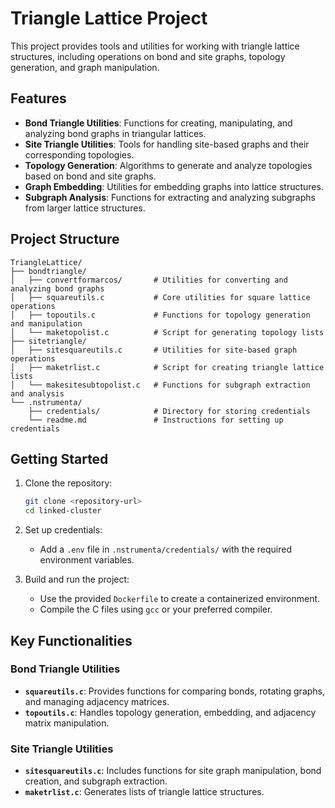 # Triangle Lattice Project

This project provides tools and utilities for working with triangle lattice structures, including operations on bond and site graphs, topology generation, and graph manipulation.

## Features

- **Bond Triangle Utilities**: Functions for creating, manipulating, and analyzing bond graphs in triangular lattices.
- **Site Triangle Utilities**: Tools for handling site-based graphs and their corresponding topologies.
- **Topology Generation**: Algorithms to generate and analyze topologies based on bond and site graphs.
- **Graph Embedding**: Utilities for embedding graphs into lattice structures.
- **Subgraph Analysis**: Functions for extracting and analyzing subgraphs from larger lattice structures.

## Project Structure

```
TriangleLattice/
├── bondtriangle/
│   ├── convertformarcos/       # Utilities for converting and analyzing bond graphs
│   ├── squareutils.c           # Core utilities for square lattice operations
│   ├── topoutils.c             # Functions for topology generation and manipulation
│   └── maketopolist.c          # Script for generating topology lists
├── sitetriangle/
│   ├── sitesquareutils.c       # Utilities for site-based graph operations
│   ├── maketrlist.c            # Script for creating triangle lattice lists
│   └── makesitesubtopolist.c   # Functions for subgraph extraction and analysis
└── .nstrumenta/
    ├── credentials/            # Directory for storing credentials
    └── readme.md               # Instructions for setting up credentials
```

## Getting Started

1. Clone the repository:
   ```bash
   git clone <repository-url>
   cd linked-cluster
   ```

2. Set up credentials:
   - Add a `.env` file in `.nstrumenta/credentials/` with the required environment variables.

3. Build and run the project:
   - Use the provided `Dockerfile` to create a containerized environment.
   - Compile the C files using `gcc` or your preferred compiler.

## Key Functionalities

### Bond Triangle Utilities
- **`squareutils.c`**: Provides functions for comparing bonds, rotating graphs, and managing adjacency matrices.
- **`topoutils.c`**: Handles topology generation, embedding, and adjacency matrix manipulation.

### Site Triangle Utilities
- **`sitesquareutils.c`**: Includes functions for site graph manipulation, bond creation, and subgraph extraction.
- **`maketrlist.c`**: Generates lists of triangle lattice structures.